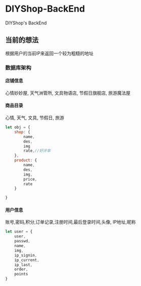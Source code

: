 # DIYShop-BackEnd

DIYShop's BackEnd

## 当前的想法

根据用户的当前IP来返回一个较为粗糙的地址

### 数据库架构

#### 店铺信息

心情妙妙屋, 天气洲管所, 文具物语店, 节假日旗舰店, 旅游魔法屋

#### 商品目录

心情, 天气, 文具, 节假日, 旅游

```javascript
let obj = {
    shop: {
        name,
        des,
        img
        rate,//好评率
    },
    product: {
        name,
        des,
        img,
        price,
        rate
    }

}
```

#### 用户信息

账号,密码,积分,订单记录,注册时间,最后登录时间,头像, IP地址,昵称

```javascript
let user = {
    user,
    passwd,
    name,
    img,
    ip_signin,
    ip_current,
    ip_last,
    order,
    points
}
```
